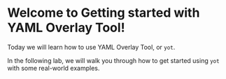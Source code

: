 # Welcome to Getting started with YAML Overlay Tool!

Today we will learn how to use YAML Overlay Tool, or `yot`.

In the following lab, we will walk you through how to get started using `yot` with some real-world examples.
